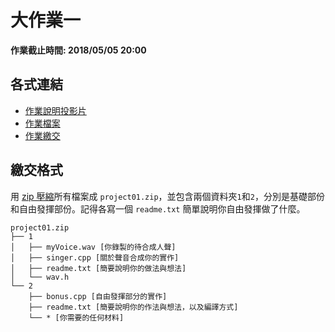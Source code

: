 # 大作業一

**作業截止時間: 2018/05/05 20:00**

## 各式連結
- [作業說明投影片](https://docs.google.com/presentation/d/1zkGIKO9UUbKH6-jr0QUlzEfmpi7O1d7PHm-VlO6-koM/edit?usp=sharing)
- [作業檔案](https://drive.google.com/open?id=1PoR-hcwSpbSpc1yaUPCXKLgqIrxGcpZF)
- [作業繳交](https://course.sprout.tw/)

## 繳交格式

用 [zip 壓縮](https://support.microsoft.com/zh-tw/help/14200/windows-compress-uncompress-zip-files)所有檔案成 `project01.zip`，並包含兩個資料夾`1`和`2`，分別是基礎部份和自由發揮部份。記得各寫一個 `readme.txt` 簡單說明你自由發揮做了什麼。

```
project01.zip
├── 1
│   ├── myVoice.wav [你錄製的待合成人聲]
│   ├── singer.cpp [關於聲音合成你的實作]
│   ├── readme.txt [簡要說明你的做法與想法]
│   └── wav.h
└── 2
    ├── bonus.cpp [自由發揮部分的實作]
    ├── readme.txt [簡要說明你的作法與想法，以及編譯方式]
    └── * [你需要的任何材料]
```
